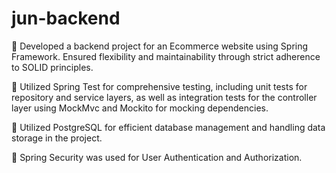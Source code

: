 # jun-backend
 
 Developed a backend project for an Ecommerce website using Spring 
Framework. Ensured flexibility and maintainability through strict 
adherence to SOLID principles.

 Utilized Spring Test for comprehensive testing, including unit tests for 
repository and service layers, as well as integration tests for the 
controller layer using MockMvc and Mockito for mocking 
dependencies. 

 Utilized PostgreSQL for efficient database management and handling 
data storage in the project. 

 Spring Security was used for User Authentication and Authorization.
